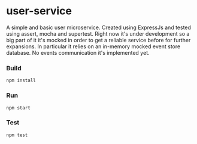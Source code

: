 # user-service
A simple and basic user microservice. Created using ExpressJs and tested using assert, mocha and supertest.
Right now it's under development so a big part of it it's mocked in order to get a reliable service before for further expansions.
In particular it relies on an in-memory mocked event store database.
No events communication it's implemented yet.

### Build
`npm install`

### Run
`npm start`

### Test
`npm test`

